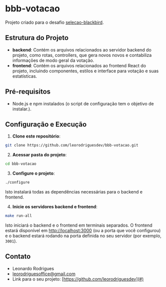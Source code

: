 # bbb-votacao

Projeto criado para o desafio [selecao-blackbird](https://github.com/selecao-blackbird/leonardo-rodrigues).

## Estrutura do Projeto


- **backend**: Contém os arquivos relacionados ao servidor backend do projeto, como rotas, controllers, que gera novos novos e contabiliza informações de modo geral da votação.
- **frontend**: Contém os arquivos relacionados ao frontend React do projeto, incluindo componentes, estilos e interface para votação e suas estatísticas.

## Pré-requisitos

- Node.js e npm instalados (o script de configuração tem o objetivo de instalar.).

## Configuração e Execução

1. **Clone este repositório**:

```bash
git clone https://github.com/leorodriguesdev/bbb-votacao.git
```

2. **Acessar pasta do projeto**:

```bash
cd bbb-votacao
```

3. **Configure o projeto**:

```bash
./configure
```


Isto instalará todas as dependências necessárias para o backend e frontend.

4. **Inicie os servidores backend e frontend**:

```bash
make run-all
```

Isto iniciará o backend e o frontend em terminais separados. O frontend estará disponível em [http://localhost:3000](http://localhost:3000) (ou a porta que você configurou) e o backend estará rodando na porta definida no seu servidor (por exemplo, `3001`).

## Contato

- Leonardo Rodrigues
- leorodriguesoffice@gmail.com
- Link para o seu projeto: [https://github.com/leorodriguesdev](#)
